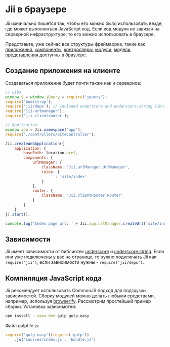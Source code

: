Jii в браузере
====

Jii изначально пишется так, чтобы его можно было использовать везде, где может выполняться JavaScript код. Если
код модуля не завязан на серверной инфраструктуре, то его можно использовать в браузере.

Представьте, уже сейчас все структуры фреймворка, такие как [приложения](structure-applications),
[компоненты](concept-components), [контроллеры](structure-controllers), [модули](structure-modules),
[модели](structure-models), [представления](structure-views) доступны в браузере.

## Создание приложения на клиенте

Создаваться приложение будет почти также как и серверное:

```js
// Libs
window.$ = window.jQuery = require('jquery');
require('bootstrap');
require('jii/deps'); // included underscore and underscore.string libraries
require('jii-urlmanager');
require('jii-clientrouter');

// Application
window.app = Jii.namespace('app');
require('./controllers/SiteController');

Jii.createWebApplication({
    application: {
        basePath: location.href,
        components: {
            urlManager: {
                className: 'Jii.urlManager.UrlManager',
                rules: {
                    '': 'site/index'
                }
            },
            router: {
                className: 'Jii.clientRouter.Router'
            }
        }
    }
}).start();

console.log('Index page url: ' + Jii.app.urlManager.createUrl('site/index'));
```

## Зависимости

Jii имеет зависимости от библиотек [underscore](http://underscorejs.org/)
и [underscore.string](http://epeli.github.io/underscore.string/). Если они уже подключены у вас на странице, то
нужно подключать Jii как `require('jii')`, если зависимости нужны - `require('jii/deps')`.

## Компиляция JavaScript кода

Jii рекомендует использовать CommonJS подход для подгрузки зависимостей. Сборку модулей можно делать любыми средствами,
например, используя [browserify](http://browserify.org/). Рассмотрим простейший пример сборки.
Установка зависимотей:

```sh
npm install --save-dev gulp gulp-easy
```

Файл gulpfile.js:

```js
require('gulp-easy')(require('gulp'))
    .js('sources/index.js', 'bundle.js')
```
